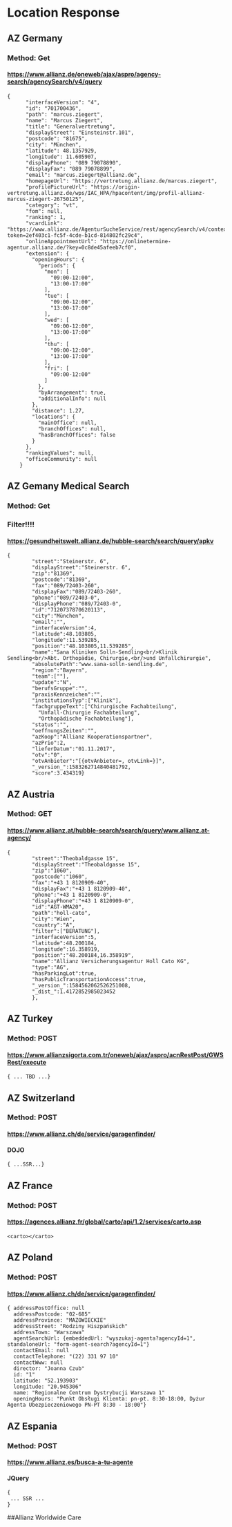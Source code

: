 # Location Response

## AZ Germany
### Method: Get
#### https://www.allianz.de/oneweb/ajax/aspro/agency-search/agencySearch/v4/query

```
{
      "interfaceVersion": "4",
      "id": "701700436",
      "path": "marcus.ziegert",
      "name": "Marcus Ziegert",
      "title": "Generalvertretung",
      "displayStreet": "Einsteinstr.101",
      "postcode": "81675",
      "city": "München",
      "latitude": 48.1357929,
      "longitude": 11.605907,
      "displayPhone": "089 79078890",
      "displayFax": "089 79078899",
      "email": "marcus.ziegert@allianz.de",
      "homepageUrl": "https://vertretung.allianz.de/marcus.ziegert",
      "profilePictureUrl": "https://origin-vertretung.allianz.de/wps/IAC_HPA/hpacontent/img/profil-allianz-marcus-ziegert-26750125",
      "category": "vt",
      "fom": null,
      "ranking": 1,
      "vcardLink": "https://www.allianz.de/AgenturSucheService/rest/agencySearch/v4/context/vcard/701700436?token=2ef403c1-fc5f-4cde-b1cd-814802fc29c4",
      "onlineAppointmentUrl": "https://onlinetermine-agentur.allianz.de/?key=0c8de45afeeb7cf0",
      "extension": {
        "openingHours": {
          "periods": {
            "mon": [
              "09:00-12:00",
              "13:00-17:00"
            ],
            "tue": [
              "09:00-12:00",
              "13:00-17:00"
            ],
            "wed": [
              "09:00-12:00",
              "13:00-17:00"
            ],
            "thu": [
              "09:00-12:00",
              "13:00-17:00"
            ],
            "fri": [
              "09:00-12:00"
            ]
          },
          "byArrangement": true,
          "additionalInfo": null
        },
        "distance": 1.27,
        "locations": {
          "mainOffice": null,
          "branchOffices": null,
          "hasBranchOffices": false
        }
      },
      "rankingValues": null,
      "officeCommunity": null
    }
```

## AZ Gemany Medical Search
### Method: Get
### Filter!!!!
#### https://gesundheitswelt.allianz.de/hubble-search/search/query/apkv
```
{
        "street":"Steinerstr. 6",
        "displayStreet":"Steinerstr. 6",
        "zip":"81369",
        "postcode":"81369",
        "fax":"089/72403-260",
        "displayFax":"089/72403-260",
        "phone":"089/72403-0",
        "displayPhone":"089/72403-0",
        "id":"7120737870620113",
        "city":"München",
        "email":"",
        "interfaceVersion":4,
        "latitude":48.103805,
        "longitude":11.539285,
        "position":"48.103805,11.539285",
        "name":"Sana Kliniken Solln-Sendling<br/>Klinik Sendling<br/>Abt. Orthopädie, Chirurgie,<br/>und Unfallchirurgie",
        "absolutePath":"www.sana-solln-sendling.de",
        "region":"Bayern",
        "team":[""],
        "update":"N",
        "berufsGruppe":"",
        "praxisKennzeichen":"",
        "institutionsTyp":["Klinik"],
        "fachgruppeText":["Chirurgische Fachabteilung",
          "Unfall-Chirurgie Fachabteilung",
          "Orthopädische Fachabteilung"],
        "status":"",
        "oeffnungsZeiten":"",
        "azKoop":"Allianz Kooperationspartner",
        "azPrio":2,
        "lieferDatum":"01.11.2017",
        "otv":"0",
        "otvAnbieter":"[{otvAnbieter=, otvLink=}]",
        "_version_":1583262714840481792,
        "score":3.434319}
```

## AZ Austria
### Method: GET
#### https://www.allianz.at/hubble-search/search/query/www.allianz.at-agency/
```
{
        "street":"Theobaldgasse 15",
        "displayStreet":"Theobaldgasse 15",
        "zip":"1060",
        "postcode":"1060",
        "fax":"+43 1 8120909-40",
        "displayFax":"+43 1 8120909-40",
        "phone":"+43 1 8120909-0",
        "displayPhone":"+43 1 8120909-0",
        "id":"AGT-WMA20",
        "path":"holl-cato",
        "city":"Wien",
        "country":"A",
        "filter":["BERATUNG"],
        "interfaceVersion":5,
        "latitude":48.200184,
        "longitude":16.358919,
        "position":"48.200184,16.358919",
        "name":"Allianz Versicherungsagentur Holl Cato KG",
        "type":"AG",
        "hasParkingLot":true,
        "hasPublicTransportationAccess":true,
        "_version_":1584562062526251008,
        "_dist_":1.4172852985023452
        },
```


## AZ Turkey
### Method: POST
#### https://www.allianzsigorta.com.tr/oneweb/ajax/aspro/acnRestPost/GWSRest/execute
```
{ ... TBD ...}
```


## AZ Switzerland
### Method: POST
#### https://www.allianz.ch/de/service/garagenfinder/
#### DOJO
```
{ ...SSR...}
```

## AZ France
### Method: POST
#### https://agences.allianz.fr/global/carto/api/1.2/services/carto.asp
```
<carto></carto>
```


## AZ Poland
### Method: POST
#### https://www.allianz.ch/de/service/garagenfinder/
```
{ addressPostOffice: null
  addressPostcode: "02-685"
  addressProvince: "MAZOWIECKIE"
  addressStreet: "Rodziny Hiszpańskich"
  addressTown: "Warszawa"
  agentSearchUrl: {embeddedUrl: "wyszukaj-agenta?agencyId=1", standaloneUrl: "form-agent-search?agencyId=1"}
  contactEmail: null
  contactTelephone: "(22) 331 97 10"
  contactWww: null
  director: "Joanna Czub"
  id: "1"
  latitude: "52.193903"
  longitude: "20.945306"
  name: "Regionalne Centrum Dystrybucji Warszawa 1"
  openingHours: "Punkt Obsługi Klienta: pn-pt. 8:30-18:00, Dyżur Agenta Ubezpieczeniowego PN-PT 8:30 - 18:00"}
```

## AZ Espania
### Method: POST
#### https://www.allianz.es/busca-a-tu-agente
#### JQuery
```
{
 ... SSR ...
}
```


##Allianz Worldwide Care